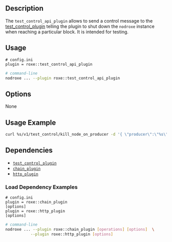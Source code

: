 
## Description

The `test_control_api_plugin` allows to send a control message to the [test_control_plugin](../test_control_plugin/index.md) telling the plugin to shut down the `nodroxe` instance when reaching a particular block. It is intended for testing.

## Usage

```console
# config.ini
plugin = roxe::test_control_api_plugin
```
```sh
# command-line
nodroxe ... --plugin roxe::test_control_api_plugin
```

## Options

None

## Usage Example

```sh
curl %s/v1/test_control/kill_node_on_producer -d '{ \"producer\":\"%s\", \"where_in_sequence\":%d, \"based_on_lib\":\"%s\" }' -X POST -H \"Content-Type: application/json\"" %
```

## Dependencies

* [`test_control_plugin`](../test_control_plugin/index.md)
* [`chain_plugin`](../chain_plugin/index.md)
* [`http_plugin`](../http_plugin/index.md)

### Load Dependency Examples

```console
# config.ini
plugin = roxe::chain_plugin
[options]
plugin = roxe::http_plugin
[options]
```
```sh
# command-line
nodroxe ... --plugin roxe::chain_plugin [operations] [options]  \
           --plugin roxe::http_plugin [options]
```
